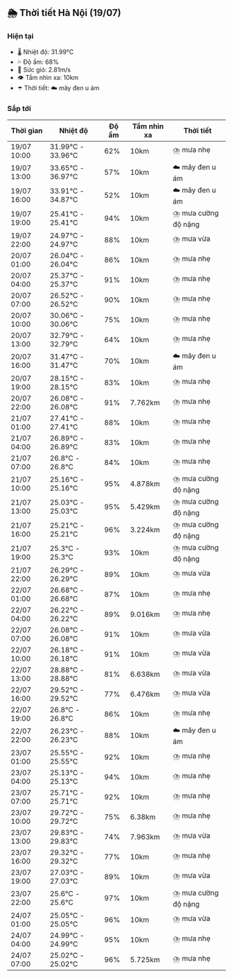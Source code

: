 ## 🌦️ Thời tiết Hà Nội (19/07)

### Hiện tại

- 🌡️ Nhiệt độ: 31.99℃
- 💦 Độ ẩm: 68%
- 💨 Sức gió: 2.81m/s
- 👁️ Tầm nhìn xa: 10km
- ☂️ Thời tiết: ☁️ mây đen u ám

### Sắp tới

| Thời gian | Nhiệt độ | Độ ẩm | Tầm nhìn xa | Thời tiết |
| --- | --- | --- | --- | --- |
| 19/07 10:00 | 31.99℃ - 33.96℃ | 62% | 10km | ⛈️ mưa nhẹ |
| 19/07 13:00 | 33.65℃ - 36.97℃ | 57% | 10km | ☁️ mây đen u ám |
| 19/07 16:00 | 33.91℃ - 34.87℃ | 52% | 10km | ☁️ mây đen u ám |
| 19/07 19:00 | 25.41℃ - 25.41℃ | 94% | 10km | ⛈️ mưa cường độ nặng |
| 19/07 22:00 | 24.97℃ - 24.97℃ | 88% | 10km | ⛈️ mưa vừa |
| 20/07 01:00 | 26.04℃ - 26.04℃ | 86% | 10km | ⛈️ mưa nhẹ |
| 20/07 04:00 | 25.37℃ - 25.37℃ | 91% | 10km | ⛈️ mưa nhẹ |
| 20/07 07:00 | 26.52℃ - 26.52℃ | 90% | 10km | ⛈️ mưa nhẹ |
| 20/07 10:00 | 30.06℃ - 30.06℃ | 75% | 10km | ⛈️ mưa nhẹ |
| 20/07 13:00 | 32.79℃ - 32.79℃ | 64% | 10km | ⛈️ mưa nhẹ |
| 20/07 16:00 | 31.47℃ - 31.47℃ | 70% | 10km | ☁️ mây đen u ám |
| 20/07 19:00 | 28.15℃ - 28.15℃ | 83% | 10km | ⛈️ mưa nhẹ |
| 20/07 22:00 | 26.08℃ - 26.08℃ | 91% | 7.762km | ⛈️ mưa nhẹ |
| 21/07 01:00 | 27.41℃ - 27.41℃ | 88% | 10km | ⛈️ mưa nhẹ |
| 21/07 04:00 | 26.89℃ - 26.89℃ | 83% | 10km | ⛈️ mưa nhẹ |
| 21/07 07:00 | 26.8℃ - 26.8℃ | 84% | 10km | ⛈️ mưa nhẹ |
| 21/07 10:00 | 25.16℃ - 25.16℃ | 95% | 4.878km | ⛈️ mưa cường độ nặng |
| 21/07 13:00 | 25.03℃ - 25.03℃ | 95% | 5.429km | ⛈️ mưa cường độ nặng |
| 21/07 16:00 | 25.21℃ - 25.21℃ | 96% | 3.224km | ⛈️ mưa cường độ nặng |
| 21/07 19:00 | 25.3℃ - 25.3℃ | 93% | 10km | ⛈️ mưa cường độ nặng |
| 21/07 22:00 | 26.29℃ - 26.29℃ | 89% | 10km | ⛈️ mưa vừa |
| 22/07 01:00 | 26.68℃ - 26.68℃ | 87% | 10km | ⛈️ mưa nhẹ |
| 22/07 04:00 | 26.22℃ - 26.22℃ | 89% | 9.016km | ⛈️ mưa nhẹ |
| 22/07 07:00 | 26.08℃ - 26.08℃ | 91% | 10km | ⛈️ mưa vừa |
| 22/07 10:00 | 26.18℃ - 26.18℃ | 91% | 10km | ⛈️ mưa vừa |
| 22/07 13:00 | 28.88℃ - 28.88℃ | 81% | 6.638km | ⛈️ mưa vừa |
| 22/07 16:00 | 29.52℃ - 29.52℃ | 77% | 6.476km | ⛈️ mưa vừa |
| 22/07 19:00 | 26.8℃ - 26.8℃ | 86% | 10km | ⛈️ mưa nhẹ |
| 22/07 22:00 | 26.23℃ - 26.23℃ | 88% | 10km | ☁️ mây đen u ám |
| 23/07 01:00 | 25.55℃ - 25.55℃ | 92% | 10km | ⛈️ mưa nhẹ |
| 23/07 04:00 | 25.13℃ - 25.13℃ | 94% | 10km | ⛈️ mưa nhẹ |
| 23/07 07:00 | 25.71℃ - 25.71℃ | 92% | 10km | ⛈️ mưa nhẹ |
| 23/07 10:00 | 29.72℃ - 29.72℃ | 75% | 6.38km | ⛈️ mưa nhẹ |
| 23/07 13:00 | 29.83℃ - 29.83℃ | 74% | 7.963km | ⛈️ mưa vừa |
| 23/07 16:00 | 29.32℃ - 29.32℃ | 77% | 10km | ⛈️ mưa nhẹ |
| 23/07 19:00 | 27.03℃ - 27.03℃ | 89% | 10km | ⛈️ mưa vừa |
| 23/07 22:00 | 25.6℃ - 25.6℃ | 97% | 10km | ⛈️ mưa cường độ nặng |
| 24/07 01:00 | 25.05℃ - 25.05℃ | 96% | 10km | ⛈️ mưa vừa |
| 24/07 04:00 | 24.99℃ - 24.99℃ | 95% | 10km | ⛈️ mưa nhẹ |
| 24/07 07:00 | 25.02℃ - 25.02℃ | 96% | 5.725km | ⛈️ mưa nhẹ |

